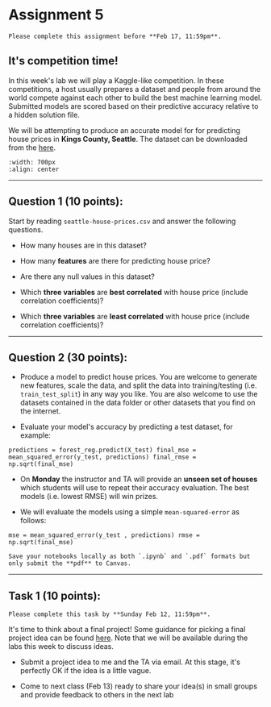 # Assignment 5

```{admonition} Deadline
Please complete this assignment before **Feb 17, 11:59pm**.
```

## It's competition time!

In this week's lab we will play a Kaggle-like competition. In these competitions, a host usually prepares a dataset and people from around the world compete against each other to build the best machine learning model. Submitted models are scored based on their predictive accuracy relative to a hidden solution file. 

We will be attempting to produce an accurate model for for predicting house prices in **Kings County, Seattle**. The dataset can be downloaded from the [here](https://www.dropbox.com/sh/8nstpdxsyl6sntg/AADlAfMmL7xW7qzKPwlNbKL_a?dl=0). 

```{image} images/seattle-houses.webp
:width: 700px
:align: center
```

*****************************

## Question 1 (10 points): 

Start by reading `seattle-house-prices.csv` and answer the following questions. 

* How many houses are in this dataset?

* How many **features** are there for predicting house price? 

* Are there any null values in this dataset?

* Which **three variables** are **best correlated** with house price (include correlation coefficients)?

* Which **three variables** are **least correlated** with house price (include correlation coefficients)?


*****************************

## Question 2 (30 points):

* Produce a model to predict house prices. You are welcome to generate new features, scale the data, and split the data into training/testing (i.e. `train_test_split`) in any way you like. You are also welcome to use the datasets contained in the data folder or other datasets that you find on the internet. 


* Evaluate your model's accuracy by predicting a test dataset, for example:

`predictions = forest_reg.predict(X_test)
final_mse = mean_squared_error(y_test, predictions)
final_rmse = np.sqrt(final_mse)`


* On **Monday** the instructor and TA will provide an **unseen set of houses** which students will use to repeat their accuracy evaluation. The best models (i.e. lowest RMSE) will win prizes. 


* We will evaluate the models using a simple `mean-squared-error` as follows:

`mse = mean_squared_error(y_test , predictions)
rmse = np.sqrt(final_mse)`

```{important}
Save your notebooks locally as both `.ipynb` and `.pdf` formats but only submit the **pdf** to Canvas.
```

*****************************

## Task 1 (10 points):

```{admonition} Deadline
Please complete this task by **Sunday Feb 12, 11:59pm**.
```

It's time to think about a final project! Some guidance for picking a final project idea can be found [here](https://owel-lab.github.io/gds-applications-site/labs/week5/project-ideas.html). Note that we will be available during the labs this week to discuss ideas.

* Submit a project idea to me and the TA via email. At this stage, it's perfectly OK if the idea is a little vague. 

* Come to next class (Feb 13) ready to share your idea(s) in small groups and provide feedback to others in the next lab
